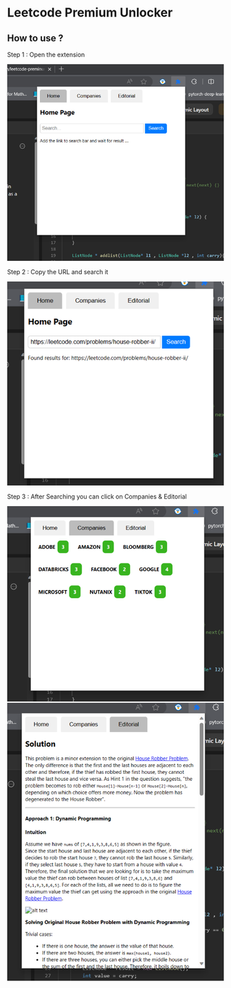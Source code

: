 # Leetcode Premium Unlocker

## How to use ? 
Step 1 : Open the extension

![Step 1](./assets/step1.png)

Step 2 : Copy the URL and search it

![Step 2](./assets/step3.png)

Step 3 : After Searching you can click on Companies & Editorial

![Step 3a](./assets/step4.png)
![Step 3b](./assets/step5.png)

